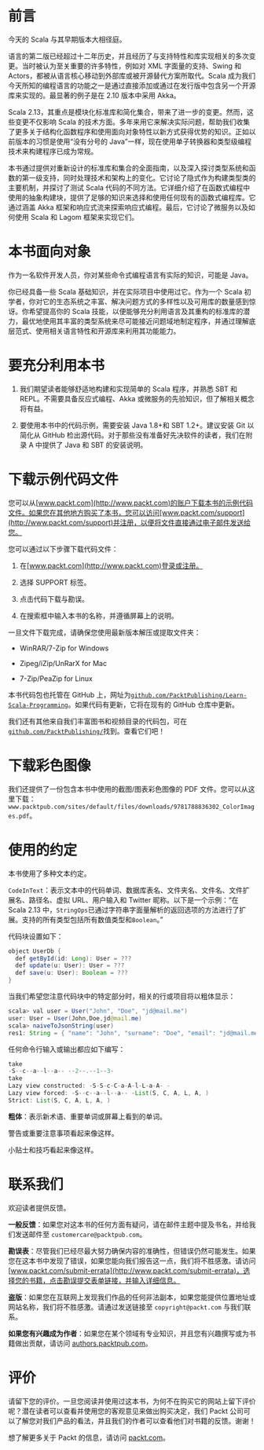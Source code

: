 # 前言

今天的 Scala 与其早期版本大相径庭。

语言的第二版已经超过十二年历史，并且经历了与支持特性和库实现相关的多次变更。当时被认为至关重要的许多特性，例如对 XML 字面量的支持、Swing 和 Actors，都被从语言核心移动到外部库或被开源替代方案所取代。Scala 成为我们今天所知的编程语言的功能之一是通过直接添加或通过在发行版中包含另一个开源库来实现的。最显著的例子是在 2.10 版本中采用 Akka。

Scala 2.13，其重点是模块化标准库和简化集合，带来了进一步的变更。然而，这些变更不仅影响 Scala 的技术方面。多年来用它来解决实际问题，帮助我们收集了更多关于结构化函数程序和使用面向对象特性以新方式获得优势的知识。正如以前版本的习惯是使用“没有分号的 Java”一样，现在使用单子转换器和类型级编程技术来构建程序已成为常规。

本书通过提供对重新设计的标准库和集合的全面指南，以及深入探讨类型系统和函数的第一级支持，同时处理技术和架构上的变化。它讨论了隐式作为构建类型类的主要机制，并探讨了测试 Scala 代码的不同方法。它详细介绍了在函数式编程中使用的抽象构建块，提供了足够的知识来选择和使用任何现有的函数式编程库。它通过涵盖 Akka 框架和响应式流来探索响应式编程。最后，它讨论了微服务以及如何使用 Scala 和 Lagom 框架来实现它们。

# 本书面向对象

作为一名软件开发人员，你对某些命令式编程语言有实际的知识，可能是 Java。

你已经具备一些 Scala 基础知识，并在实际项目中使用过它。作为一个 Scala 初学者，你对它的生态系统之丰富、解决问题方式的多样性以及可用库的数量感到惊讶。你希望提高你的 Scala 技能，以便能够充分利用语言及其重构的标准库的潜力，最优地使用其丰富的类型系统来尽可能接近问题域地制定程序，并通过理解底层范式、使用相关语言特性和开源库来利用其功能能力。

# 要充分利用本书

1.  我们期望读者能够舒适地构建和实现简单的 Scala 程序，并熟悉 SBT 和 REPL。不需要具备反应式编程、Akka 或微服务的先验知识，但了解相关概念将有益。

1.  要使用本书中的代码示例，需要安装 Java 1.8+和 SBT 1.2+。建议安装 Git 以简化从 GitHub 检出源代码。对于那些没有准备好先决软件的读者，我们在附录 A 中提供了 Java 和 SBT 的安装说明。

# 下载示例代码文件

您可以从[www.packt.com](http://www.packt.com)的账户下载本书的示例代码文件。如果您在其他地方购买了本书，您可以访问[www.packt.com/support](http://www.packt.com/support)并注册，以便将文件直接通过电子邮件发送给您。

您可以通过以下步骤下载代码文件：

1.  在[www.packt.com](http://www.packt.com)登录或注册。

1.  选择 SUPPORT 标签。

1.  点击代码下载与勘误。

1.  在搜索框中输入本书的名称，并遵循屏幕上的说明。

一旦文件下载完成，请确保您使用最新版本解压或提取文件夹：

+   WinRAR/7-Zip for Windows

+   Zipeg/iZip/UnRarX for Mac

+   7-Zip/PeaZip for Linux

本书代码包也托管在 GitHub 上，网址为[`github.com/PacktPublishing/Learn-Scala-Programming`](https://github.com/PacktPublishing/Learn-Scala-Programming)。如果代码有更新，它将在现有的 GitHub 仓库中更新。

我们还有其他来自我们丰富图书和视频目录的代码包，可在[`github.com/PacktPublishing/`](https://github.com/PacktPublishing/)找到。查看它们吧！

# 下载彩色图像

我们还提供了一份包含本书中使用的截图/图表彩色图像的 PDF 文件。您可以从这里下载：`www.packtpub.com/sites/default/files/downloads/9781788836302_ColorImages.pdf`。

# 使用的约定

本书使用了多种文本约定。

`CodeInText`：表示文本中的代码单词、数据库表名、文件夹名、文件名、文件扩展名、路径名、虚拟 URL、用户输入和 Twitter 昵称。以下是一个示例：“在 Scala 2.13 中，`StringOps`已通过字符串字面量解析的返回选项的方法进行了扩展。支持的所有类型包括所有数值类型和`Boolean`。”

代码块设置如下：

```java
object UserDb {
  def getById(id: Long): User = ???
  def update(u: User): User = ???
  def save(u: User): Boolean = ???
}
```

当我们希望您注意代码块中的特定部分时，相关的行或项目将以粗体显示：

```java
scala> val user = User("John", "Doe", "jd@mail.me")
user: User = User(John,Doe,jd@mail.me)
scala> naiveToJsonString(user)
res1: String = { "name": "John", "surname": "Doe", "email": "jd@mail.me" }
```

任何命令行输入或输出都应如下编写：

```java
take
-S--c--a--l--a-- --2--.--1--3-
take
Lazy view constructed: -S-S-c-C-a-A-l-L-a-A- - 
Lazy view forced: -S--c--a--l--a-- -List(S, C, A, L, A, )
Strict: List(S, C, A, L, A, )
```

**粗体**：表示新术语、重要单词或屏幕上看到的单词。

警告或重要注意事项看起来像这样。

小贴士和技巧看起来像这样。

# 联系我们

欢迎读者提供反馈。

**一般反馈**：如果您对这本书的任何方面有疑问，请在邮件主题中提及书名，并给我们发送邮件至 `customercare@packtpub.com`。

**勘误表**：尽管我们已经尽最大努力确保内容的准确性，但错误仍然可能发生。如果您在这本书中发现了错误，如果您能向我们报告这一点，我们将不胜感激。请访问 [www.packt.com/submit-errata](http://www.packt.com/submit-errata)，选择您的书籍，点击勘误提交表单链接，并输入详细信息。

**盗版**：如果您在互联网上发现我们作品的任何非法副本，如果您能提供位置地址或网站名称，我们将不胜感激。请通过发送链接至 `copyright@packt.com` 与我们联系。

**如果您有兴趣成为作者**：如果您在某个领域有专业知识，并且您有兴趣撰写或为书籍做出贡献，请访问 [authors.packtpub.com](http://authors.packtpub.com/)。

# 评价

请留下您的评价。一旦您阅读并使用过这本书，为何不在购买它的网站上留下评价呢？潜在读者可以查看并使用您的客观意见来做出购买决定，我们 Packt 公司可以了解您对我们产品的看法，并且我们的作者可以查看他们对书籍的反馈。谢谢！

想了解更多关于 Packt 的信息，请访问 [packt.com](http://www.packt.com/)。

